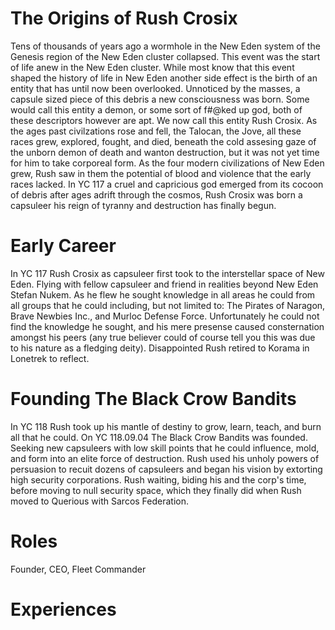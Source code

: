 <!-- TITLE: Rush Crosix -->
<!-- SUBTITLE: Founder, CEO -->

# The Origins of Rush Crosix
Tens of thousands of years ago a wormhole in the New Eden system of the Genesis region of the New Eden cluster collapsed. This event was the start of life anew in the New Eden cluster. While most know that this event shaped the history of life in New Eden another side effect is the birth of an entity that has until now been overlooked. Unnoticed by the masses, a capsule sized piece of this debris a new consciousness was born. Some would call this entity a demon, or some sort of f#@ked up god, both of these descriptors however are apt. We now call this entity Rush Crosix. As the ages past civilzations rose and fell, the Talocan, the Jove, all these races grew, explored, fought, and died, beneath the cold assesing gaze of the unborn demon of death and wanton destruction, but it was not yet time for him to take corporeal form. As the four modern civilizations of New Eden grew, Rush saw in them the potential of blood and violence that the early races lacked. In YC 117 a cruel and capricious god emerged from its cocoon of debris after ages adrift through the cosmos, Rush Crosix was born a capsuleer his reign of tyranny and destruction has finally begun.
# Early Career
In YC 117 Rush Crosix as capsuleer first took to the interstellar space of New Eden. Flying with fellow capsuleer and friend in realities beyond New Eden Stefan Nukem. As he flew he sought knowledge in all areas he could from all groups that he could including, but not limited to: The Pirates of Naragon, Brave Newbies Inc., and Murloc Defense Force. Unfortunately he could not find the knowledge he sought, and his mere presense caused consternation amongst his peers (any true believer could of course tell you this was due to his nature as a fledging deity). Disappointed Rush retired to Korama in Lonetrek to reflect.
# Founding The Black Crow Bandits
In YC 118 Rush took up his mantle of destiny to grow, learn, teach, and burn all that he could. On YC 118.09.04 The Black Crow Bandits was founded. Seeking new capsuleers with low skill points that he could influence, mold, and form into an elite force of destruction. Rush used his unholy powers of persuasion to recuit dozens of capsuleers and began his vision by extorting high security corporations. Rush waiting, biding his and the corp's time, before moving to null security space, which they finally did when Rush moved to Querious with Sarcos Federation.
# Roles
Founder, CEO, Fleet Commander
# Experiences
